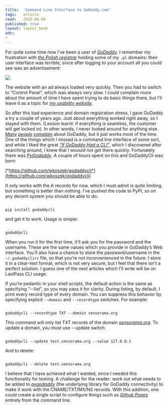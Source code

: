 ```yaml
---
title:	'Command Line Interface to GoDaddy.com'
tags:	article
read:	2015-08-06
published: true
layout:	layout_book
ads:
- 
---
```




For quite some time now I’ve been a user of
[*GoDaddy*](https://www.godaddy.com/). I remember my frustration with
[*the Polish registrar*](https://www.nazwa.pl/) holding some of my
`.pl` domains: their user interface was terrible, since after logging
to your account all you could see was an advertisement:

![](2015-08-03-command-line-interface-to-godaddy/image01.png)

The website with an ad always loaded very quickly. Then you had to
switch to “Control Panel”, which was always very slow. I could complain
more about the amount of time I have spent trying to do basic things
there, but I’ll leave it as a topic for [*my usability
website*](http://www.barelyusable.com).

So after this bad experience and domain registration stress, I gave
GoDaddy a try a couple of years ago. Just about everything worked right
away, so I stayed with them. (Lesson learnt: if everything is seamless,
the customer will get locked in). In other words, I never looked around
for anything else. [*Many*](http://pinolio.tumblr.com/)
[*people*](http://karveldigital.com/why-i-dont-use-godaddy-you-shouldnt-either/)
[*complain*](http://karveldigital.com/why-i-dont-use-godaddy-you-shouldnt-either/)
about GoDaddy, but it just works most of the time. One of the things
which I missed is a command line interface of some sort, and while I
liked the great [*“If GoDaddy Had a
CLI”*](http://www.mahdiyusuf.com/post/4394455846/if-go-daddy-had-a-cli),
which I discovered after searching around, I knew that I woould not get
there quickly. Fortunately there was
[*PyGodaddy*](https://github.com/observerss/pygodaddy). A couple of
hours spent on this and GoDaddyCli was born:

[*https://github.com/wkoszek/godaddycli*](https://github.com/wkoszek/godaddycli)

It only works with the A records for now, which I must admit is quite
limiting, but something is better than nothing. I’ve pushed the code to
PyPI, so on any decent system you should be able to do:

~~~shell

pip install godaddycli

~~~

and get it to work. Usage is simple:

~~~shell

godaddycli

~~~

When you run it for the first time, it’ll ask you for the password and
the username. These are the same values which you provide in GoDaddy’s
Web interface. You’ll also have a chance to store the password/username
in the `~/.godaddyclirc` file, so that you’re not inconvenienced in
the future. I store it in a clear-text format, which is not very secure,
but I feel that there isn’t a perfect solution. I guess one of the next
articles which I’ll write will be on LastPass CLI usage.

If you’re pedantic in your shell scripts, the default action is the same
as specifying “--list”, so you may pass it for clarity. During listing,
by default, I print every record type of every domain. You can suppress
this behavior by specifying explicit `--domain` and `--recordtype`
switches. For example:

~~~shell

godaddycli --recordtype TXT --domain sensorama.org

~~~

This command will only list TXT records of the domain
[*sensorama.org*](http://sensorama.org). To update a domain, you must
use --update switch:

~~~shell

godaddycli --update test.sensorama.org --value 127.0.0.1

~~~

And to delete:

~~~shell

godaddycli --delete test.sensorama.org

~~~

I believe that I have achieved what I wanted, since I needed this
functionality for testing. A challenge for the reader: work out what
needs to be added to
[*pygodaddy*](https://pypi.python.org/pypi/pygodaddy) (the underlying
library for GoDaddy connectivity) to make it work with the
CNAME/TXT/MX/NS records. With this addition, one could create a single
script to configure things such as [*Github
Pages*](https://pages.github.com/) entirely from the command line.
